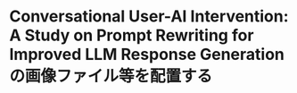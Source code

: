# Conversational User-AI Intervention: A Study on Prompt Rewriting for Improved LLM Response Generation の画像ファイル等を配置する
